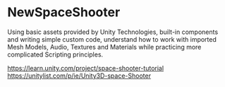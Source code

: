 # NewSpaceShooter
Using basic assets provided by Unity Technologies, built-in components and writing simple custom code, understand how to work with imported Mesh Models, Audio, Textures and Materials while practicing more complicated Scripting principles.

https://learn.unity.com/project/space-shooter-tutorial
https://unitylist.com/p/ie/Unity3D-space-Shooter
